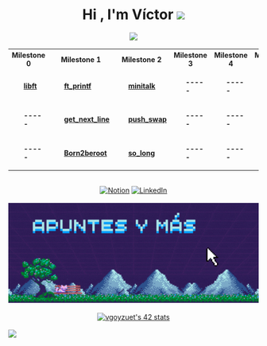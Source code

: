 <h1 align="center"><b>Hi , I'm Víctor </b><img src="https://media.giphy.com/media/hvRJCLFzcasrR4ia7z/giphy.gif" width="35"></h1>
<!--  -->
<p align="center">
  <a href="https://github.com/DenverCoder1/readme-typing-svg"><img src="https://readme-typing-svg.herokuapp.com?font=Time+New+Roman&color=00FF00&size=25&center=true&vCenter=true&width=600&height=100&lines=...&hearts;++;Student+at+42;C,+C%2B%2B,+Python;Unix+signals,+Algorithms,+Graphics;..<3&"></a>
</p>

<!--  -->
<table align="center">
  <tr>
    <th>Milestone 0</th>
    <th>Milestone 1</th>
    <th>Milestone 2</th>
    <th>Milestone 3</th>
    <th>Milestone 4</th>
    <th>Milestone 5</th>
    <th>Milestone 6</th>
  </tr>
<!-- Start Row 1 -->
  <tr>
    <td align="left">
      <ul>
        <b><a href="https://github.com/victor-goyzueta/libft">libft</a><br></b>
      </ul>
    </td>
    <td align="left">
      <ul>
        <b><a href="https://github.com/victor-goyzueta/ft_printf">ft_printf</a><br></b>
      </ul>
    </td>
    <td align="left">
      <ul>
        <b><a href="https://github.com/victor-goyzueta/minitalk">minitalk</a><br></b>
      </ul>
    </td>
    <td align="left">
      <ul>
        <b><a>-----</a><br></b>
      </ul>
    </td>
    <td align="left">
      <ul>
        <b><a>-----</a><br></b>
      </ul>
    </td>
    <td align="left">
      <ul>
        <b><a>-----</a><br></b>
      </ul>
    </td>
    <td align="left">
      <ul>
        <b><a>-----</a><br></b>
      </ul>
    </td>
  </tr>
<!-- Start Row 2 -->
  <tr align="center">
    <td align="left">
      <ul>
        <b><a>-----</a><br></b>
      </ul>
    </td>
    <td align="left">
      <ul>
        <b><a href="https://github.com/victor-goyzueta/get_next_line">get_next_line</a><br></b>
      </ul>
    </td>
    <td align="left">
      <ul>
        <b><a href="https://github.com/victor-goyzueta/push_swap">push_swap</a><br></b>
      </ul>
    </td>
    <td align="left">
      <ul>
        <b><a>-----</a><br></b>
      </ul>
    </td>
    <td align="left">
      <ul>
        <b><a>-----</a><br></b>
      </ul>
    </td>
    <td align="left">
      <ul>
        <b><a>-----</a><br></b>
      </ul>
    </td>
    <td align="left">
      <ul>
        <b><a>-----</a><br></b>
      </ul>
    </td>
  </tr>
<!-- Start of row 3 -->
  <tr align="left">
    <td align="left">
      <ul>
        <b><a>-----</a><br></b>
      </ul>
    </td>
    <td align="left">
      <ul>
        <b><a href="https://github.com/victor-goyzueta/Born2beroot">Born2beroot</a><br></b>
      </ul>
    </td>
    <td align="left">
      <ul>
        <b><a href="https://github.com/victor-goyzueta/so_long">so_long</a><br></b>
      </ul>
    </td>
    <td align="left">
      <ul>
        <b><a>-----</a><br></b>
      </ul>
    </td>
    <td align="left">
      <ul>
        <b><a>-----</a><br></b>
      </ul>
    </td>
    <td align="left">
      <ul>
        <b><a>-----</a><br></b>
      </ul>
    </td>
    <td align="left">
      <ul>
        <b><a>-----</a><br></b>
      </ul>
    </td>
  </tr>
</table>

<br>

<!--  -->
<div align="center">
  <a href="https://bit.ly/victor-goyzueta"><img src="https://img.shields.io/badge/Web-black" alt="Notion"></a>
  <a href="https://www.linkedin.com/in/victor-goyzueta/"><img src="https://img.shields.io/badge/LinkedIn-blue" alt="LinkedIn"></a>
</div>

<br>

<!--  -->
<div align="center">
  <a href="https://bit.ly/42-vgoyzuet" target="_blank"><img src="./banner-apuntes.gif" alt="banner web de apuntes">
  </a>
</div>

<br>

<!--  -->
<div align="center">
  <a href="https://github.com/victor-goyzueta"><img src="https://badge.mediaplus.ma/binary/vgoyzuet?1337Badge=off&UM6P=off" alt="vgoyzuet's 42 stats" /></a>
</div>

<br>

<!--  -->
<img src="https://user-images.githubusercontent.com/73097560/115834477-dbab4500-a447-11eb-908a-139a6edaec5c.gif">

<br>
